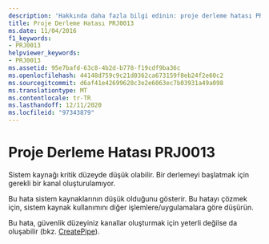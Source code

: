 ```yaml
---
description: 'Hakkında daha fazla bilgi edinin: proje derleme hatası PRJ0013'
title: Proje Derleme Hatası PRJ0013
ms.date: 11/04/2016
f1_keywords:
- PRJ0013
helpviewer_keywords:
- PRJ0013
ms.assetid: 95e7bafd-63c8-4b2d-b778-f19cdf9ba36c
ms.openlocfilehash: 44148d759c9c21d0362ca673159f8eb24f2e60c2
ms.sourcegitcommit: d6af41e42699628c3e2e6063ec7b03931a49a098
ms.translationtype: MT
ms.contentlocale: tr-TR
ms.lasthandoff: 12/11/2020
ms.locfileid: "97343879"
---
```

# <a name="project-build-error-prj0013"></a>Proje Derleme Hatası PRJ0013

Sistem kaynağı kritik düzeyde düşük olabilir. Bir derlemeyi başlatmak için gerekli bir kanal oluşturulamıyor.

Bu hata sistem kaynaklarının düşük olduğunu gösterir. Bu hatayı çözmek için, sistem kaynak kullanımını diğer işlemlere/uygulamalara göre düşürün.

Bu hata, güvenlik düzeyiniz kanallar oluşturmak için yeterli değilse da oluşabilir (bkz. [CreatePipe](/windows/win32/api/namedpipeapi/nf-namedpipeapi-createpipe)).
